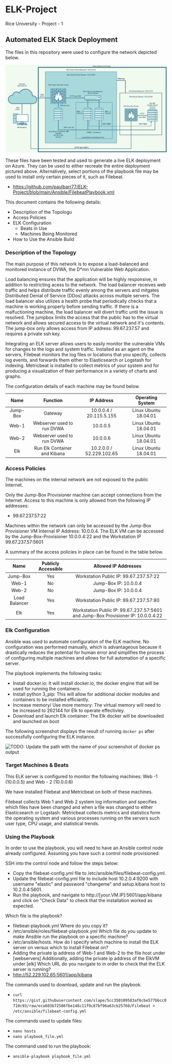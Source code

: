# ELK-Project
Rice University - Project - 1
## Automated ELK Stack Deployment

The files in this repository were used to configure the network depicted below.

<img src="/Diagrams/Azure Lab_ Elk Project 1.drawio.png/">

These files have been tested and used to generate a live ELK deployment on Azure. They can be used to either recreate the entire deployment pictured above. Alternatively, select portions of the playbook file may be used to install only certain pieces of it, such as Filebeat.

  - https://github.com/paulbarr77/ELK-Project/blob/main/Ansible/FilebeatPlaybook.yml

This document contains the following details:
- Description of the Topologu
- Access Policies
- ELK Configuration
  - Beats in Use
  - Machines Being Monitored
- How to Use the Ansible Build


### Description of the Topology

The main purpose of this network is to expose a load-balanced and monitored instance of DVWA, the D*mn Vulnerable Web Application.

Load balancing ensures that the application will be highly responsive, in addition to restricting acess to the network.
The load balancer receives web traffic and helps distribute traffic evenly among the servers and mitgates Distributed Denial of Service (DDos) attacks across multiple servers. The load balancer also utilizes a health probe that periodically checks that a machine is working properly before sending traffic. If there is a malfuctioning machine, the load balancer will divert traffic until the issue is resolved.
The jumpbox limits the access that the public has to the virtual network and allows secured access to the virtual network and it's contents. The jump-box only allows access from IP address: 99.67.237.57 and requires a private ssh key.  


Integrating an ELK server allows users to easily monitor the vulnerable VMs for changes to the logs and system traffic.
   Installed as an agent on the servers, Filebeat monitors the log files or locations that you specify, collects log events, and forwards them either to Elasticsearch or Logstash for indexing.
  Metricbeat is installed to collect metrics of your system and for producing a visualization of their performance in a variety of charts and graphs.

The configuration details of each machine may be found below.

|   Name   |           Function           |        IP Address        |    Operating System   |
|:--------:|:----------------------------:|:------------------------:|:---------------------:|
| Jump-Box |            Gateway           |  10.0.0.4 / 20.115.5.155 | Linux Ubuntu 18.04.01 |
|   Web-1  |  Webserver used to run DVWA  |         10.0.0.5         | Linux Ubuntu 18.04.01 |
|   Web-2  |  Webserver used to run DVWA  |         10.0.0.6         | Linux Ubuntu 18.04.01 |
|    Elk   | Run Elk Container and Kibana | 10.2.0.0 / 52.229.102.65 | Linux Ubuntu 18.04.01 |

### Access Policies

The machines on the internal network are not exposed to the public Internet. 

Only the Jump-Box Provisioner machine can accept connections from the Internet. Access to this machine is only allowed from the following IP addresses: 
-  99.67.237.57:22 

Machines within the network can only be accessed by the Jump-Box Provisioner VM Internal IP Address: 10.0.0.4.
The ELK VM can be accessed by the Jump-Box-Provisioner 10.0.0.4:22 and the Workstation IP 99.67.237.57:5601

A summary of the access policies in place can be found in the table below.

|      Name     | Publicly Accessible |                              Allowed IP Addresses                              |
|:-------------:|:-------------------:|:------------------------------------------------------------------------------:|
|    Jump-Box   |         Yes         |                     Workstation Public IP: 99.67.237.57:22                     |
|     Web-1     |          No         |                         Jump-Box IP: 10.0.0.4                        |
|     Web-2     |          No         |                         Jump-Box IP: 10.0.0.4                        |
| Load Balancer |         Yes         |                     Workstation Public IP: 99.67.237.57:80                     |
|      Elk      |         Yes         | Workstation Public IP: 99.67.237.57:5601 and Jump-Box Provisioner IP: 10.0.0.4:22 |

### Elk Configuration

Ansible was used to automate configuration of the ELK machine. No configuration was performed manually, which is advantageous because it drastically reduces the potential for human error and simplifies the process of configuring multiple machines and allows for full automation of a specific server.


The playbook implements the following tasks:
- Install docker.io: It will install docker.io, the docker engine that will be used for running the containers.  
- Install python 3_pip: This will allow for additional docker modules and containers to be installed efficiantly. 
- Increase memory/ Use more memory: The virtual memory will need to be increased to 262144 for Elk to operate effectivley.
- Download and launch Elk container: The Elk docker will be downloaded and launched on boot



The following screenshot displays the result of running `docker ps` after successfully configuring the ELK instance.


![TODO: Update the path with the name of your screenshot of docker ps output](Images/docker_ps_output.png)

### Target Machines & Beats
This ELK server is configured to monitor the following machines: Web -1 (10.0.0.5) and Web - 2 (10.0.0.6)

We have installed Filebeat and Metricbeat on both of these machines. 
  
Filebeat collects Web 1 and Web 2 system log information and specifies which files have been changed and when a file was changed to either Elasticsearch or Logstash. 
Metricbeat collects metrics and statistics form the operating system and various processes running on the servers such user type, CPU usage, and statistical trends.                       

### Using the Playbook
In order to use the playbook, you will need to have an Ansible control node already configured. Assuming you have such a control node provisioned: 

SSH into the control node and follow the steps below:
- Copy the filebeat-config.yml file to /etc/ansible/files/filebeat-config.yml.
- Update the filebeat-config.yml file to include host 10.2.0.4:9200 with username "elastic" and password "changeme" and setup.kibana host to 10.2.0.4:5601. 
- Run the playbook, and navigate to http://[your.VM.IP]:5601/app/kibana and click on "Check Data" to check that the installation worked as expected.

Which file is the playbook?  
- filebeat-playbook.yml 
Where do you copy it? 
- /etc/ansible/roles/filebeat-playbook.yml
Which file do you update to make Ansible run the playbook on a specific machine? 
- /etc/ansible/hosts. 
How do I specify which machine to install the ELK server on versus which to install Filebeat on? 
- Adding the private ip address of Web-1 and Web-2 to the file host under [webservers] Additionally, adding the private ip address of the ElkVM under [elk]
Which URL do you navigate to in order to check that the ELK server is running? 
- http://52.229.102.65:5601/app/kibana

The commands used to download, update and run the playbook.
- `curl https://gist.githubusercontent.com/slape/5cc350109583af6cbe577bbcc0710c93/raw/eca603b72586fbe148c11f9c87bf96a63cb25760/Filebeat > /etc/ansible/filebeat-config.yml`

The commands used to update files:
- `nano hosts`
- `nano playbook_file.yml`

The command used to run the playbook:
- `ansible-playbook playbook_file.yml`
